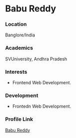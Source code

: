 # Babu Reddy

### Location

Banglore/India

### Academics

SVUniversity, Andhra Pradesh

### Interests

- Frontend Web Development.

### Development

- Frontedn Web Development.

### Profile Link

[Babu Reddy](https://github.com/Sbabureddy)
